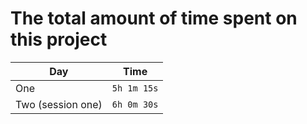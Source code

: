 # The total amount of time spent on this project

| Day | Time |
| --- | --- |
| One | `5h 1m 15s` |
| Two (session one) | `6h 0m 30s` |